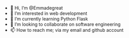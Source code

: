 - 👋 Hi, I’m @Emmadegreat
- 👀 I’m interested in web development
- 🌱 I’m currently learning Python Flask 
- 💞️ I’m looking to collaborate on software engineering
- 📫 How to reach me; via my email and github account

<!---
Emmadegreat/Emmadegreat is a ✨ special ✨ repository because its `README.md` (this file) appears on your GitHub profile.
You can click the Preview link to take a look at your changes.
--->
